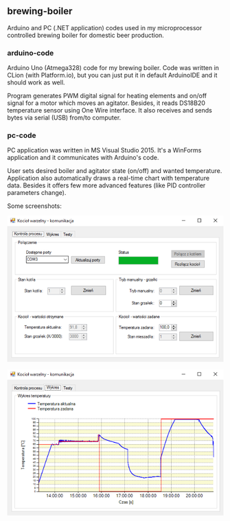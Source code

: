 ## brewing-boiler
Arduino and PC (.NET application) codes used in my microprocessor controlled brewing boiler for domestic beer production.

### arduino-code
Arduino Uno (Atmega328) code for my brewing boiler. Code was written in CLion (with Platform.io), but you can just put it in default ArduinoIDE and it should work as well.

Program generates PWM digital signal for heating elements and on/off signal for a motor which moves an agitator. Besides, it reads DS18B20 temperature sensor using One Wire interface. It also receives and sends bytes via serial (USB) from/to computer.

### pc-code
PC application was written in MS Visual Studio 2015. It's a WinForms application and it communicates with Arduino's code.

User sets desired boiler and agitator state (on/off) and wanted temperature. Application also automatically draws a real-time chart with temperature data. Besides it offers few more advanced features (like PID controller parameters change).

Some screenshots:

![Application screenshot nr 01](/images/pc-app-screenshot-01.png)

![Application screenshot nr 02](/images/pc-app-screenshot-02.png)
